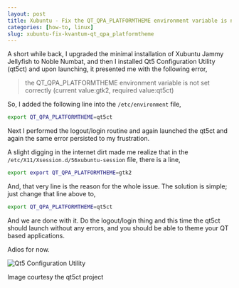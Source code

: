 ```yaml
---
layout: post
title: Xubuntu - Fix the QT_QPA_PLATFORMTHEME environment variable is not set correctly error
categories: [how-to, linux]
slug: xubuntu-fix-kvantum-qt_qpa_platformtheme
---
```


A short while back, I upgraded the minimal installation of Xubuntu Jammy Jellyfish to Noble Numbat, and then I installed Qt5 Configuration Utility (qt5ct) and upon launching, it presented me with the following error,  
> the QT_QPA_PLATFORMTHEME environment variable is not set correctly (current value:gtk2, required value:qt5ct)  

So, I added the following line into the <code>/etc/environment</code> file,  

```bash
export QT_QPA_PLATFORMTHEME=qt5ct
```

Next I performed the logout/login routine and again launched the qt5ct and again the same error persisted to my frustration.  
<!--more-->

A slight digging in the internet dirt made me realize that in the <code>/etc/X11/Xsession.d/56xubuntu-session</code> file, there is a line,  

```bash
export export QT_QPA_PLATFORMTHEME=gtk2
```

And, that very line is the reason for the whole issue. The solution is simple; just change that line above to,  

```bash
export QT_QPA_PLATFORMTHEME=qt5ct
```

And we are done with it. Do the logout/login thing and this time the qt5ct should launch without any errors, and you should be able to theme your QT based applications.  

Adios for now.  

![Qt5 Configuration Utility](https://raw.githubusercontent.com/hakerdefo/hakerdefo.github.io/main/assets/image/qt5ct.webp "Qt5 Configuration Utility")
<figcaption>Image courtesy the qt5ct project</figcaption>  
